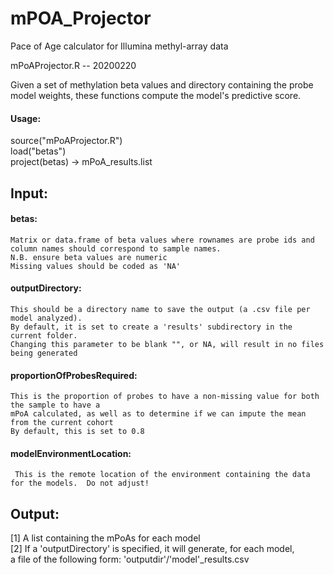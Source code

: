 # mPOA_Projector
Pace of Age calculator for Illumina methyl-array data

mPoAProjector.R -- 20200220
 
Given a set of methylation beta values and directory containing the probe
model weights, these functions compute the model's predictive score.
 
#### Usage:
  source("mPoAProjector.R")  
  load("betas")  
  project(betas) -> mPoA_results.list  
  
## Input:
####  betas:
    Matrix or data.frame of beta values where rownames are probe ids and  
    column names should correspond to sample names.  
    N.B. ensure beta values are numeric  
    Missing values should be coded as 'NA'  

####  outputDirectory:  
    This should be a directory name to save the output (a .csv file per model analyzed).  
    By default, it is set to create a 'results' subdirectory in the current folder.  
    Changing this parameter to be blank "", or NA, will result in no files being generated  
  
####  proportionOfProbesRequired:  
    This is the proportion of probes to have a non-missing value for both the sample to have a  
    mPoA calculated, as well as to determine if we can impute the mean from the current cohort  
    By default, this is set to 0.8  
  
####  modelEnvironmentLocation:   
     This is the remote location of the environment containing the data for the models.  Do not adjust!  
  
## Output:  
  [1] A list containing the mPoAs for each model  
  [2] If a 'outputDirectory' is specified, it will generate, for each model,   
      a file of the following form: 'outputdir'/'model'_results.csv  

